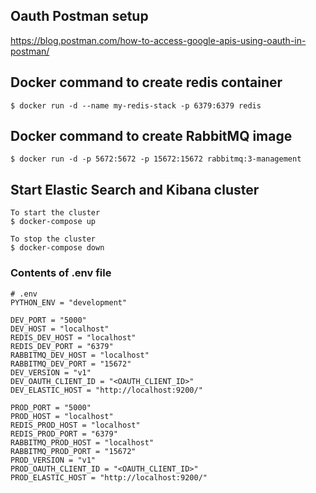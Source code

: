 ## Oauth Postman setup
https://blog.postman.com/how-to-access-google-apis-using-oauth-in-postman/

## Docker command to create redis container
```
$ docker run -d --name my-redis-stack -p 6379:6379 redis
```

## Docker command to create RabbitMQ image
```
$ docker run -d -p 5672:5672 -p 15672:15672 rabbitmq:3-management
```

## Start Elastic Search and Kibana cluster
```
To start the cluster
$ docker-compose up

To stop the cluster
$ docker-compose down
```

### Contents of .env file
```
# .env
PYTHON_ENV = "development"

DEV_PORT = "5000"
DEV_HOST = "localhost"
REDIS_DEV_HOST = "localhost"
REDIS_DEV_PORT = "6379"
RABBITMQ_DEV_HOST = "localhost"
RABBITMQ_DEV_PORT = "15672"
DEV_VERSION = "v1"
DEV_OAUTH_CLIENT_ID = "<OAUTH_CLIENT_ID>"
DEV_ELASTIC_HOST = "http://localhost:9200/"

PROD_PORT = "5000"
PROD_HOST = "localhost"
REDIS_PROD_HOST = "localhost"
REDIS_PROD_PORT = "6379"
RABBITMQ_PROD_HOST = "localhost"
RABBITMQ_PROD_PORT = "15672"
PROD_VERSION = "v1"
PROD_OAUTH_CLIENT_ID = "<OAUTH_CLIENT_ID>"
PROD_ELASTIC_HOST = "http://localhost:9200/"
```
